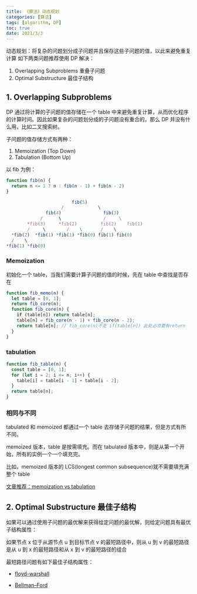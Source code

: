 ```yaml
---
title: 《算法》动态规划
categories: [算法]
tags: [algorithm, DP]
toc: true
date: 2021/3/3
---
```


动态规划：将复杂的问题划分成子问题并且保存这些子问题的值，以此来避免重复计算
如下两类问题推荐使用 DP 解决：

1. Overlapping Subproblems 重叠子问题
2. Optimal Substructure 最佳子结构

## 1. Overlapping Subproblems

DP 通过将计算的子问题的值存储在一个 table 中来避免重复计算，从而优化程序的计算时间。因此如果复杂的问题划分成的子问题没有重合的，那么 DP 并没有什么用，比如二叉搜索树。

子问题的值存储方式有两种：

1. Memoization (Top Down)
2. Tabulation (Bottom Up)

以 fib 为例：

```js
function fib(n) {
  return n <= 1 ? n : fib(n - 1) + fib(n - 2)
}

                         fib(5)
                     /             \
               fib(4)                fib(3)
             /      \                /     \
        *fib(3)     *fib(2)         fib(2)    fib(1)
        /     \        /    \       /    \
  *fib(2)  *fib(1) *fib(1) *fib(0) fib(1) fib(0)
  /    \
*fib(1) *fib(0)
```

### Memoization

初始化一个 table，当我们需要计算子问题的值的时候，先在 table 中查找是否存在

```js
function fib_memo(n) {
  let table = [0, 1];
  return fib_core(n);
  function fib_core(n) {
    if (table[n]) return table[n];
    table[n] = fib_core(n - 1) + fib_core(n - 2);
    return table[n]; // fib_core(n)不走 if(table[n]) 此处必须要有return
  }
}
```

### tabulation

```js
function fib_table(n) {
  const table = [0, 1];
  for (let i = 2; i <= n; i++) {
    table[i] = table[i - 1] + table[i - 2];
  }
  return table[n];
}
```

### 相同与不同

tabulated 和 memoized 都通过一个 table 去存储子问题的结果，但是方式有所不同。

memoized 版本，table 是按需填充。而在 tabulated 版本中，则是从第一个开始，所有的实例一个一个填充完。

比如，memoized 版本的 LCS(longest common subsequence)就不需要填充满整个 table

[文章推荐：memoization vs tabulation](https://programming.guide/dynamic-programming-vs-memoization-vs-tabulation.html)

## 2. Optimal Substructure 最佳子结构

如果可以通过使用子问题的最优解来获得给定问题的最优解，则给定问题具有最优子结构属性：

如果节点 x 位于从源节点 u 到目标节点 v 的最短路径中，则从 u 到 v 的最短路径是从 u 到 x 的最短路径和从 x 到 v 的最短路径的组合

最短路径问题有如下最佳子结构属性：

- [floyd-warshall](https://www.geeksforgeeks.org/floyd-warshall-algorithm-dp-16/)

- [Bellman–Ford](https://www.geeksforgeeks.org/dynamic-programming-set-23-bellman-ford-algorithm/)
